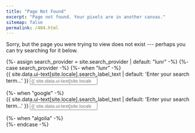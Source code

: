```yaml
---
title: "Page Not Found"
excerpt: "Page not found. Your pixels are in another canvas."
sitemap: false
permalink: /404.html
---
```


Sorry, but the page you were trying to view does not exist --- perhaps you can try searching for it below.

<div class="search-content__inner-wrap">
  {%- assign search_provider = site.search_provider | default: "lunr" -%}
  {%- case search_provider -%}
  {%- when "lunr" -%}
  <form class="search-content__form" onkeydown="return event.key != 'Enter';">
    <label class="sr-only" for="search">
      {{ site.data.ui-text[site.locale].search_label_text | default: 'Enter your search term...' }}
    </label>
    <input type="search" id="search" class="search-input" tabindex="-1" placeholder="{{ site.data.ui-text[site.locale].search_placeholder_text | default: 'Enter your search term...' }}" />
  </form>
  <div id="results" class="results"></div>
  {%- when "google" -%}
  <form onsubmit="return googleCustomSearchExecute();" id="cse-search-box-form-id">
    <label class="sr-only" for="cse-search-input-box-id">
      {{ site.data.ui-text[site.locale].search_label_text | default: 'Enter your search term...' }}
    </label>
    <input type="search" id="cse-search-input-box-id" class="search-input" tabindex="-1" placeholder="{{ site.data.ui-text[site.locale].search_placeholder_text | default: 'Enter your search term...' }}" />
  </form>
  <div id="results" class="results">
    <gcse:searchresults-only></gcse:searchresults-only>
  </div>
  {%- when "algolia" -%}
  <div class="search-searchbar"></div>
  <div class="search-hits"></div>
  {%- endcase -%}
</div>
